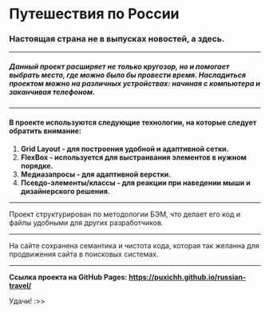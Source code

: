# Путешествия по России
### Настоящая страна не в выпусках новостей, а здесь.
-----
##### Данный проект расширяет не только кругозор, но и помогает выбрать место, где можно было бы провести время. Насладиться проектом можно на различных устройствах: начиная с компьютера и заканчивая телефоном.
-----
#### В проекте используются следующие технологии, на которые следует обратить внимание:
1. **Grid Layout - для построения удобной и адаптивной сетки.**
2. **FlexBox - используется для выстраивания элементов в нужном порядке.**
3. **Медиазапросы - для адаптивной верстки.**
4. **Псевдо-элементы/классы - для реакции при наведении мыши и дизайнерского решения.**
-----

Проект структурирован по методологии БЭМ, что делает его код и файлы удобными для других разработчиков.

-----

На сайте сохранена семантика и чистота кода, которая так желанна для продвижения сайта в поисковых системах.

-----

**Ссылка проекта на GitHub Pages: https://puxichh.github.io/russian-travel/**

Удачи! :>>
